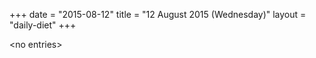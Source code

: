 +++
date = "2015-08-12"
title = "12 August 2015 (Wednesday)"
layout = "daily-diet"
+++

\<no entries\>